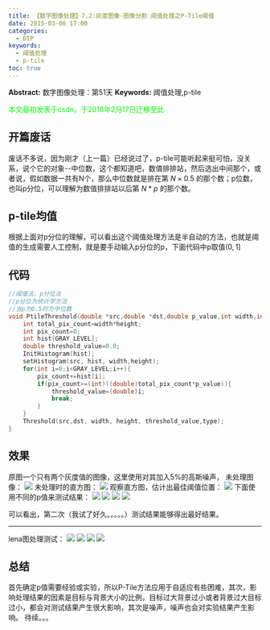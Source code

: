```yaml
---
title: 【数字图像处理】7.2:灰度图像-图像分割 阈值处理之P-Tile阈值
date: 2015-03-06 17:00
categories:
  - DIP
keywords:
  - 阈值处理
  - p-tile
toc: true
---
```

**Abstract:** 数字图像处理：第51天
**Keywords:** 阈值处理,p-tile
<!--more-->
<font color="00FF00">本文最初发表于csdn，于2018年2月17日迁移至此</font>
## 开篇废话
废话不多说，因为刚才（上一篇）已经说过了，p-tile可能听起来挺可怕，没关系，说个它的对象--中位数，这个都知道吧，数值排排站，然后选出中间那个，或者说，假如数据一共有N个，那么中位数就是排在第 $N\times 0.5%$ 的那个数；p位数，也叫p分位，可以理解为数值排排站以后第 $N*p$ 的那个数。
## p-tile均值
根据上面对p分位的理解，可以看出这个阈值处理方法是半自动的方法，也就是阈值的生成需要人工控制，就是要手动输入p分位的p，下面代码中p取值$(0 ,1]$
## 代码
```c++
//阈值法，p分位法
//p分位为统计学方法
//当p为0.5时为中位数
void PtileThreshold(double *src,double *dst,double p_value,int width,int height,int type){/*0<p_value<1*/
    int total_pix_count=width*height;
    int pix_count=0;
    int hist[GRAY_LEVEL];
    double threshold_value=0.0;
    InitHistogram(hist);
    setHistogram(src, hist, width,height);
    for(int i=0;i<GRAY_LEVEL;i++){
        pix_count+=hist[i];
        if(pix_count>=(int)((double)total_pix_count*p_value)){
            threshold_value=(double)i;
            break;
        }
    }
    Threshold(src,dst, width, height, threshold_value,type);
}
```
## 效果
原图一个只有两个灰度值的图像，这里使用对其加入5%的高斯噪声，
未处理图像：
![](https://tony4ai-1251394096.cos.ap-hongkong.myqcloud.com/blog_images/DIP-7-2-灰度图像-图像分割-阈值处理之P-Tile阈值/20150306164631631.jpeg)
未处理时的直方图：
![](https://tony4ai-1251394096.cos.ap-hongkong.myqcloud.com/blog_images/DIP-7-2-灰度图像-图像分割-阈值处理之P-Tile阈值/20150306164804279.jpeg)
观察直方图，估计出最佳阈值位置：
![](https://tony4ai-1251394096.cos.ap-hongkong.myqcloud.com/blog_images/DIP-7-2-灰度图像-图像分割-阈值处理之P-Tile阈值/20150306164829925.jpeg)
下面使用不同的p值来测试结果：
![](https://tony4ai-1251394096.cos.ap-hongkong.myqcloud.com/blog_images/DIP-7-2-灰度图像-图像分割-阈值处理之P-Tile阈值/20150306165259105.jpeg)
![](https://tony4ai-1251394096.cos.ap-hongkong.myqcloud.com/blog_images/DIP-7-2-灰度图像-图像分割-阈值处理之P-Tile阈值/20150306165319010.jpeg)
![](https://tony4ai-1251394096.cos.ap-hongkong.myqcloud.com/blog_images/DIP-7-2-灰度图像-图像分割-阈值处理之P-Tile阈值/20150306165244612.jpeg)
![](https://tony4ai-1251394096.cos.ap-hongkong.myqcloud.com/blog_images/DIP-7-2-灰度图像-图像分割-阈值处理之P-Tile阈值/20150306165335998.jpeg)

可以看出，第二次（我试了好久。。。。。）测试结果能够得出最好结果。

----------
lena图处理测试：
![](https://tony4ai-1251394096.cos.ap-hongkong.myqcloud.com/blog_images/DIP-7-2-灰度图像-图像分割-阈值处理之P-Tile阈值/20150306165555993.jpeg)
![](https://tony4ai-1251394096.cos.ap-hongkong.myqcloud.com/blog_images/DIP-7-2-灰度图像-图像分割-阈值处理之P-Tile阈值/20150306165609004.jpeg)
![](https://tony4ai-1251394096.cos.ap-hongkong.myqcloud.com/blog_images/DIP-7-2-灰度图像-图像分割-阈值处理之P-Tile阈值/20150306165622857.jpeg)
![](https://tony4ai-1251394096.cos.ap-hongkong.myqcloud.com/blog_images/DIP-7-2-灰度图像-图像分割-阈值处理之P-Tile阈值/20150306165632934.jpeg)

## 总结
首先确定p值需要经验或实验，所以P-Tile方法应用于自适应有些困难，其次，影响处理结果的因素是目标与背景大小的比例，目标过大背景过小或者背景过大目标过小，都会对测试结果产生很大影响，其次是噪声，噪声也会对实验结果产生影响。
待续。。。
